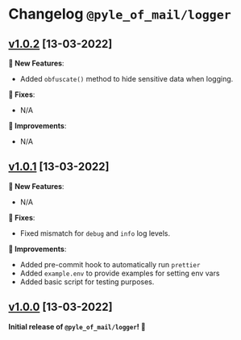 # Changelog `@pyle_of_mail/logger`

## [v1.0.2](https://github.com/Pyle-of-Mail/logger/releases/tag/v1.0.2) [13-03-2022]

**🚀 New Features**:

- Added `obfuscate()` method to hide sensitive data when logging.

**🔧 Fixes**:

- N/A

**🌟 Improvements**:

- N/A

## [v1.0.1](https://github.com/Pyle-of-Mail/logger/releases/tag/v1.0.1) [13-03-2022]

**🚀 New Features**:

- N/A

**🔧 Fixes**:

- Fixed mismatch for `debug` and `info` log levels.

**🌟 Improvements**:

- Added pre-commit hook to automatically run `prettier`
- Added `example.env` to provide examples for setting env vars
- Added basic script for testing purposes.

## [v1.0.0](https://github.com/Pyle-of-Mail/logger/releases/tag/v1.0.0) [13-03-2022]

**Initial release of `@pyle_of_mail/logger`! 🥇**
